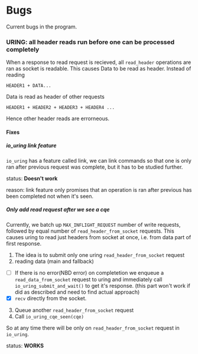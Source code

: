 # Bugs

Current bugs in the program.

### URING: all header reads run before one can be processed completely

When a response to read request is recieved, all `read_header` operations are ran as socket is readable. This causes Data to be read as header.
Instead of reading

```
HEADER1 + DATA...
```

Data is read as header of other requests

```
HEADER1 + HEADER2 + HEADER3 + HEADER4 ...
```

Hence other header reads are errorneous.

#### Fixes

##### io_uring link feature

`io_uring` has a feature called link, we can link commands so that one is only ran after previous request was complete, but it has to be studied further.

status: **Doesn't work**

reason: link feature only promises that an operation is ran after previous has been completed not when it's seen.

##### Only add read request after we see a cqe

Currently, we batch up `MAX_INFLIGHT_REQUEST` number of write requests, followed by equal number of `read_header_from_socket` requests. This causes uring to read just headers from socket at once, i.e. from data part of first response.

1. The idea is to submit only one uring `read_header_from_socket` request
2. reading data (main and fallback)

- [ ] If there is no error(NBD error) on completetion we enqueue a `read_data_from_socket` request to uring and immediately call `io_uring_submit_and_wait()` to get it's response. (this part won't work if did as described and need to find actual approach)
- [x] `recv` directly from the socket.

3. Queue another `read_header_from_socket` request
4. Call `io_uring_cqe_seen(cqe)`

So at any time there will be only on `read_header_from_socket` request in `io_uring`.

status: **WORKS**
